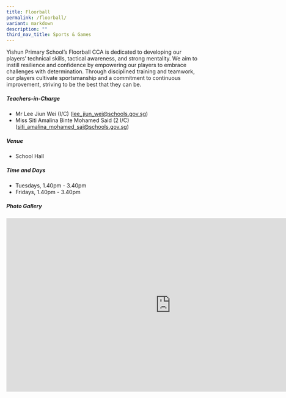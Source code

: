 ```yaml
---
title: Floorball
permalink: /floorball/
variant: markdown
description: ""
third_nav_title: Sports & Games
---
```

Yishun Primary School’s Floorball CCA is dedicated to developing our players’ technical skills, tactical awareness, and strong mentality. We aim to instill resilience and confidence by empowering our players to embrace challenges with determination. Through disciplined training and teamwork, our players cultivate sportsmanship and a commitment to continuous improvement, striving to be the best that they can be.

##### **Teachers-in-Charge**
* Mr Lee Jiun Wei (I/C) (lee_jiun_wei@schools.gov.sg)
* Miss Siti Amalina Binte Mohamed Said (2 I/C) (siti_amalina_mohamed_sai@schools.gov.sg)

##### **Venue**
* School Hall

##### **Time and Days**
* Tuesdays, 1.40pm - 3.40pm
* Fridays, 1.40pm - 3.40pm

##### **Photo Gallery**

<iframe src="https://docs.google.com/presentation/d/e/2PACX-1vTlz5OlK1TETgM9WCZuQcwXuCOc74LZO23-lq2JPx9uYWjGX_j56JwjfKPaqSnwxt-T9U3GwAYV2k6X/embed?start=true&amp;loop=true&amp;delayms=5000" frameborder="0" width="860" height="455" allowfullscreen="true"></iframe>